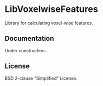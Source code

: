 # LibVoxelwiseFeatures

Library for calculating voxel-wise features.

## Documentation

Under construction...

## License

BSD 2-clause "Simplified" License.
